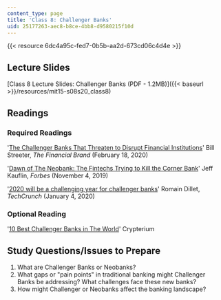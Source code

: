 ```yaml
---
content_type: page
title: 'Class 8: Challenger Banks'
uid: 25177263-aec8-b8ce-4bb8-d9580215f10d
---
```


{{< resource 6dc4a95c-fed7-0b5b-aa2d-673cd06c4d4e >}}

Lecture Slides
--------------

[Class 8 Lecture Slides: Challenger Banks (PDF - 1.2MB)]({{< baseurl >}}/resources/mit15-s08s20_class8)

Readings
--------

### Required Readings

'[The Challenger Banks That Threaten to Disrupt Financial Institutions](https://thefinancialbrand.com/93135/challenger-banks-disrupt-financial-institutions-big-tech-fintech/)' Bill Streeter, _The Financial Brand_ (February 18, 2020)

'[Dawn of The Neobank: The Fintechs Trying to Kill the Corner Bank](https://www.forbes.com/sites/jeffkauflin/2019/11/04/dawn-of-the-neobank-the-fintechs-trying-to-kill-the-corner-bank/#74824be1b0f6)' Jeff Kauflin, _Forbes_ (November 4, 2019)

'[2020 will be a challenging year for challenger banks](https://techcrunch.com/2020/01/04/2020-will-be-a-challenging-year-for-challenger-banks/)' Romain Dillet, _TechCrunch_ (January 4, 2020)

### Optional Reading

'[10 Best Challenger Banks in The World](https://news.crypterium.com/10-best-challenger-banks)' Crypterium

Study Questions/Issues to Prepare
---------------------------------

1.  What are Challenger Banks or Neobanks?
2.  What gaps or "pain points" in traditional banking might Challenger Banks be addressing? What challenges face these new banks?
3.  How might Challenger or Neobanks affect the banking landscape?